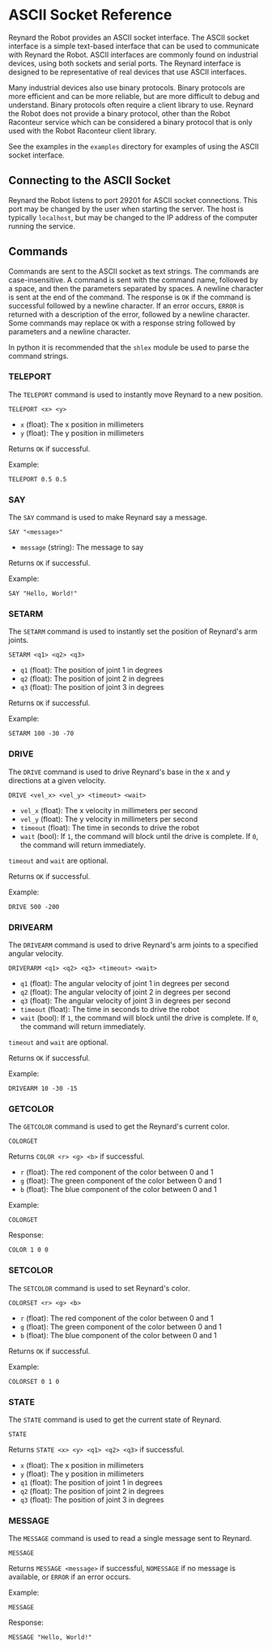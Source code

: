 # ASCII Socket Reference

Reynard the Robot provides an ASCII socket interface. The ASCII socket interface is a simple text-based interface that
can be used to communicate with Reynard the Robot. ASCII interfaces are commonly found on industrial devices,
using both sockets and serial ports. The Reynard interface is designed to be representative of real devices that
use ASCII interfaces.

Many industrial devices also use binary protocols. Binary protocols are more efficient and can be more reliable,
but are more difficult to debug and understand. Binary protocols often require a client library to use.
Reynard the Robot does not provide a binary protocol, other than the Robot Raconteur service which can be
considered a binary protocol that is only used with the Robot Raconteur client library.

See the examples in the `examples` directory for examples of using the ASCII socket interface.

## Connecting to the ASCII Socket

Reynard the Robot listens to port 29201 for ASCII socket connections. This port may be changed by the user
when starting the server. The host is typically `localhost`, but may be changed to the IP address of the computer
running the service.

## Commands

Commands are sent to the ASCII socket as text strings. The commands are case-insensitive. A command is sent with
the command name, followed by a space, and then the parameters separated by spaces. A newline character is sent
at the end of the command. The response is `OK` if the command is successful followed by a newline character. If
an error occurs, `ERROR` is returned with a description of the error, followed by a newline character. Some commands
may replace `OK` with a response string followed by parameters and a newline character.

In python it is recommended that the `shlex` module be used to parse the command strings.

### TELEPORT

The `TELEPORT` command is used to instantly move Reynard to a new position.

```
TELEPORT <x> <y>
```

- `x` (float): The x position in millimeters
- `y` (float): The y position in millimeters

Returns `OK` if successful.

Example:

```
TELEPORT 0.5 0.5
```

### SAY

The `SAY` command is used to make Reynard say a message.

```
SAY "<message>"
```

- `message` (string): The message to say

Returns `OK` if successful.

Example:

```
SAY "Hello, World!"
```

### SETARM

The `SETARM` command is used to instantly set the position of Reynard's arm joints.

```
SETARM <q1> <q2> <q3>
```

- `q1` (float): The position of joint 1 in degrees
- `q2` (float): The position of joint 2 in degrees
- `q3` (float): The position of joint 3 in degrees

Returns `OK` if successful.

Example:

```
SETARM 100 -30 -70
```

### DRIVE

The `DRIVE` command is used to drive Reynard's base in the x and y directions at a given velocity.

```
DRIVE <vel_x> <vel_y> <timeout> <wait>
```

- `vel_x` (float): The x velocity in millimeters per second
- `vel_y` (float): The y velocity in millimeters per second
- `timeout` (float): The time in seconds to drive the robot
- `wait` (bool): If `1`, the command will block until the drive is complete. If `0`, the command will return immediately.

`timeout` and `wait` are optional.

Returns `OK` if successful.

Example:

```
DRIVE 500 -200
```

### DRIVEARM

The `DRIVEARM` command is used to drive Reynard's arm joints to a specified angular velocity.

```
DRIVERARM <q1> <q2> <q3> <timeout> <wait>
```

- `q1` (float): The angular velocity of joint 1 in degrees per second
- `q2` (float): The angular velocity of joint 2 in degrees per second
- `q3` (float): The angular velocity of joint 3 in degrees per second
- `timeout` (float): The time in seconds to drive the robot
- `wait` (bool): If `1`, the command will block until the drive is complete. If `0`, the command will return immediately.

`timeout` and `wait` are optional.

Returns `OK` if successful.

Example:

```
DRIVEARM 10 -30 -15
```

### GETCOLOR

The `GETCOLOR` command is used to get the Reynard's current color.

```
COLORGET
```

Returns `COLOR <r> <g> <b>` if successful.

- `r` (float): The red component of the color between 0 and 1
- `g` (float): The green component of the color between 0 and 1
- `b` (float): The blue component of the color between 0 and 1

Example:

```
COLORGET
```

Response:

```
COLOR 1 0 0
```

### SETCOLOR

The `SETCOLOR` command is used to set Reynard's color.

```
COLORSET <r> <g> <b>
```

- `r` (float): The red component of the color between 0 and 1
- `g` (float): The green component of the color between 0 and 1
- `b` (float): The blue component of the color between 0 and 1

Returns `OK` if successful.

Example:

```
COLORSET 0 1 0
```

### STATE

The `STATE` command is used to get the current state of Reynard.

```
STATE
```

Returns `STATE <x> <y> <q1> <q2> <q3>` if successful.

- `x` (float): The x position in millimeters
- `y` (float): The y position in millimeters
- `q1` (float): The position of joint 1 in degrees
- `q2` (float): The position of joint 2 in degrees
- `q3` (float): The position of joint 3 in degrees

### MESSAGE

The `MESSAGE` command is used to read a single message sent to Reynard.

```
MESSAGE
```

Returns `MESSAGE <message>` if successful, `NOMESSAGE` if no message is available, or `ERROR` if an error occurs.

Example:

```
MESSAGE
```

Response:

```
MESSAGE "Hello, World!"
```
